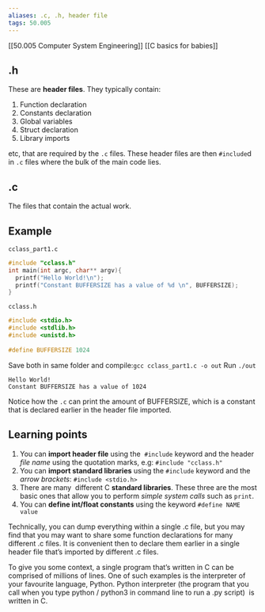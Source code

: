 ```yaml
---
aliases: .c, .h, header file
tags: 50.005
---
```

[[50.005 Computer System Engineering]]
[[C basics for babies]]

## .h
These are **header files**. They typically contain:
1. Function declaration
2. Constants declaration
3. Global variables
4. Struct declaration
5. Library imports

etc, that are required by the `.c` files.
These header files are then `#include`d in `.c` files where the bulk of the main code lies.

## .c
The files that contain the actual work.

## Example
`cclass_part1.c`
```C
#include "cclass.h"  
int main(int argc, char** argv){  
  printf("Hello World!\n");  
  printf("Constant BUFFERSIZE has a value of %d \n", BUFFERSIZE);  
}
```
`cclass.h`
```c
#include <stdio.h>  
#include <stdlib.h>  
#include <unistd.h>  
  
#define BUFFERSIZE 1024
```

Save both in same folder and compile:`gcc cclass_part1.c -o out`
Run `./out`

```
Hello World!
Constant BUFFERSIZE has a value of 1024
```

Notice how the `.c` can print the amount of BUFFERSIZE, which is a constant that is declared earlier in the header file imported.

## Learning points
1.  You can **import header file** using the  `#include` keyword and the header *file name* using the quotation marks, e.g: `#include "cclass.h"`  
2.  You can **import standard libraries** using the `#include` keyword and the *arrow brackets*: `#include <stdio.h>`
3.  There are many  different C **standard libraries**. These three are the most basic ones that allow you to perform *simple system calls* such as `print`. 
4.  You can **define int/float constants** using the keyword `#define NAME value`

Technically, you can dump everything within a single .c file, but you may find that you may want to share some function declarations for many different .c files. It is convenient then to declare them earlier in a single header file that’s imported by different .c files. 

To give you some context, a single program that’s written in C can be comprised of millions of lines. One of such examples is the interpreter of your favourite language, Python. Python interpreter (the program that you call when you type python / python3 in command line to run a .py script)  is written in C.
